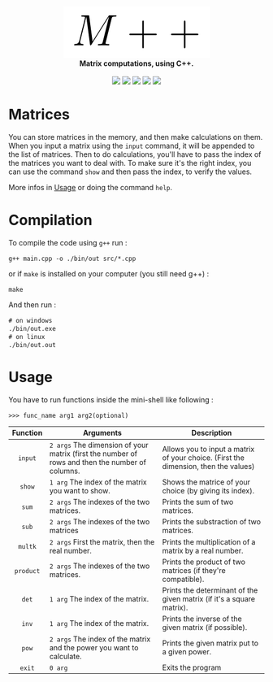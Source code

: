 <div align="center">
    <img src="./doc/logo.png">
    <br/>
    <b>Matrix computations, using C++.</b>
    <br/>
    <br/>
    <img src="https://img.shields.io/github/license/fkS124/matrices.svg">
    <img src="https://img.shields.io/github/repo-size/fkS124/matrices">
    <img src="https://img.shields.io/tokei/lines/github.com/fkS124/matrices">
    <img src="https://api.codiga.io/project/33693/score/svg">
    <img src="https://api.codiga.io/project/33693/status/svg">
    <br/>
</div>

# Matrices

You can store matrices in the memory, and then make calculations on them. When you input a matrix using the `input` command, it will be appended to the list of matrices. Then to do calculations, you'll have to pass the index of the matrices you want to deal with. To make sure it's the right index, you can use the command `show` and then pass the index, to verify the values.

More infos in [Usage](https://github.com/fkS124/matrices#usage) or doing the command `help`.

# Compilation

To compile the code using `g++` run :
```shell
g++ main.cpp -o ./bin/out src/*.cpp
```
or if `make` is installed on your computer (you still need g++) :
```
make
```

And then run :
```shell
# on windows
./bin/out.exe
# on linux
./bin/out.out
```

# Usage

You have to run functions inside the mini-shell like following :

```
>>> func_name arg1 arg2(optional)
```

Function | Arguments | Description
:-------:| --------- | ----------- 
`input`  | ``2 args`` The dimension of your matrix (first the number of rows and then the number of columns.| Allows you to input a matrix of your choice. (First the dimension, then the values)
`show`   | ``1 arg`` The index of the matrix you want to show. | Shows the matrice of your choice (by giving its index).
`sum`    | ``2 args`` The indexes of the two matrices. | Prints the sum of two matrices.
`sub`    | ``2 args`` The indexes of the two matrices| Prints the substraction of two matrices.
`multk`  | ``2 args`` First the matrix, then the real number. | Prints the multiplication of a matrix by a real number.
`product`| ``2 args`` The indexes of the two matrices. | Prints the product of two matrices (if they're compatible).
`det`    | ``1 arg`` The index of the matrix. | Prints the determinant of the given matrix (if it's a square matrix).
`inv` | `1 arg` The index of the matrix. | Prints the inverse of the given matrix (if possible).
`pow` | `2 args` The index of the matrix and the power you want to calculate. | Prints the given matrix put to a given power.
`exit`   | `0 arg` | Exits the program
